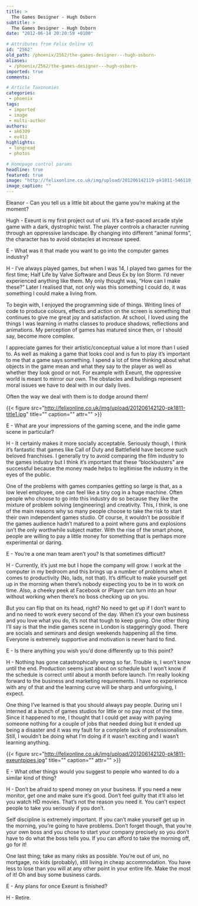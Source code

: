 ```yaml
---
title: >
  The Games Designer - Hugh Osborn
subtitle: >
  The Games Designer - Hugh Osborn
date: "2012-06-14 20:20:59 +0100"

# Attributes from Felix Online V1
id: "2562"
old_path: /phoenix/2562/the-games-designer---hugh-osborn-
aliases:
 - /phoenix/2562/the-games-designer---hugh-osborn-
imported: true
comments:

# Article Taxonomies
categories:
 - phoenix
tags:
 - imported
 - image
 - multi-author
authors:
 - ak6309
 - ev411
highlights:
 - longread
 - photos

# Homepage control params
headline: true
featured: true
image: "http://felixonline.co.uk/img/upload/201206142119-pk1811-546118_326628914073568_314367575299702_775135_1041408177_n.jpg"
image_caption: ""
---
```


Eleanor - Can you tell us a little bit about the game you’re making at the moment?

Hugh - Exeunt is my first project out of uni. It’s a fast-paced arcade style game with a dark, dystrophic twist. The player controls a character running through an oppressive landscape. By changing into different “animal forms”, the character has to avoid obstacles at increase speed.

E - What was it that made you want to go into the computer games industry?

H - I’ve always played games, but when I was 14, I played two games for the first time; Half Life by Valve Software and Deus Ex by Ion Storm. I’d never experienced anything like them. My only thought was, “How can I make these?” Later I realised that, not only was this something I could do, it was something I could make a living from.

To begin with, I enjoyed the programming side of things. Writing lines of code to produce colours, effects and action on the screen is something that continues to give me great joy and satisfaction. At school, I loved using the things I was learning in maths classes to produce shadows, reflections and animations. My perception of games has matured since then, or I should say, become more complex.

I appreciate games for their artistic/conceptual value a lot more than I used to. As well as making a game that looks cool and is fun to play it’s important to me that a game says something. I spend a lot of time thinking about what objects in the game mean and what they say to the player as well as whether they look good or not. For example with Exeunt, the oppressive world is meant to mirror our own. The obstacles and buildings represent moral issues we have to deal with in our daily lives.

Often the way we deal with them is to dodge around them!

{{< figure src="http://felixonline.co.uk/img/upload/201206142120-pk1811-title1.jpg" title="" caption="" attr="" >}}

E - What are your impressions of the gaming scene, and the indie game scene in particular?

H - It certainly makes it more socially acceptable. Seriously though, I think it’s fantastic that games like Call of Duty and Battlefield have become such beloved franchises. I generally try to avoid comparing the film industry to the games industry but I think it’s important that these “blockbusters” are successful because the money made helps to legitimise the industry in the eyes of the public.

One of the problems with games companies getting so large is that, as a low level employee, one can feel like a tiny cog in a huge machine. Often people who choose to go into this industry do so because they like the mixture of problem solving (engineering) and creativity. This, I think, is one of the main reasons why so many people choose to take the risk to start their own independent games studio. Of course, it wouldn’t be possible if the games audience hadn’t matured to a point where guns and explosions isn’t the only worthwhile subject matter. With the rise of the smart phone, people are willing to pay a little money for something that is perhaps more experimental or daring.

E - You’re a one man team aren’t you? Is that sometimes difficult?

H - Currently, it’s just me but I hope the company will grow. I work at the computer in my bedroom and this brings up a number of problems when it comes to productivity (No, lads, not that). It’s difficult to make yourself get up in the morning when there’s nobody expecting you to be in to work on time. Also, a cheeky peek at Facebook or iPlayer can turn into an hour without working when there’s no boss checking up on you.

But you can flip that on its head, right? No need to get up if I don’t want to and no need to work every second of the day. When it’s your own business and you love what you do, it’s not that tough to keep going. One other thing I’ll say is that the indie games scene in London is staggeringly good. There are socials and seminars and design weekends happening all the time. Everyone is extremely supportive and motivation is never hard to find.

E - Is there anything you wish you’d done differently up to this point?

H - Nothing has gone catastrophically wrong so far. Trouble is, I won’t know until the end. Production seems just about on schedule but I won’t know if the schedule is correct until about a month before launch. I’m really looking forward to the business and marketing requirements. I have no experience with any of that and the learning curve will be sharp and unforgiving, I expect.

One thing I’ve learned is that you should always pay people. During uni I interned at a bunch of games studios for little or no pay most of the time. Since it happened to me, I thought that I could get away with paying someone nothing for a couple of jobs that needed doing but it ended up being a disaster and it was my fault for a complete lack of professionalism. Still, I wouldn’t be doing what I’m doing if it wasn’t exciting and I wasn’t learning anything.

{{< figure src="http://felixonline.co.uk/img/upload/201206142120-pk1811-exeuntpipes.jpg" title="" caption="" attr="" >}}

E - What other things would you suggest to people who wanted to do a similar kind of thing?

H - Don’t be afraid to spend money on your business. If you need a new monitor, get one and make sure it’s good. Don’t feel guilty that it’ll also let you watch HD movies. That’s not the reason you need it. You can’t expect people to take you seriously if you don’t.

Self discipline is extremely important. If you can’t make yourself get up in the morning, you’re going to have problems. Don’t forget though, that you’re your own boss and you chose to start your company precisely so you don’t have to do what the boss tells you. If you can afford to take the morning off, go for it!

One last thing; take as many risks as possible. You’re out of uni, no mortgage, no kids (probably), still living in cheap accommodation. You have less to lose than you will at any other point in your entire life. Make the most of it! Oh and buy some business cards.

E - Any plans for once Exeunt is finished?

H - Retire.
